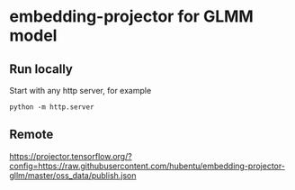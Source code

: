 # embedding-projector for GLMM model

## Run locally
Start with any http server, for example
```
python -m http.server
```

## Remote

https://projector.tensorflow.org/?config=https://raw.githubusercontent.com/hubentu/embedding-projector-gllm/master/oss_data/publish.json

